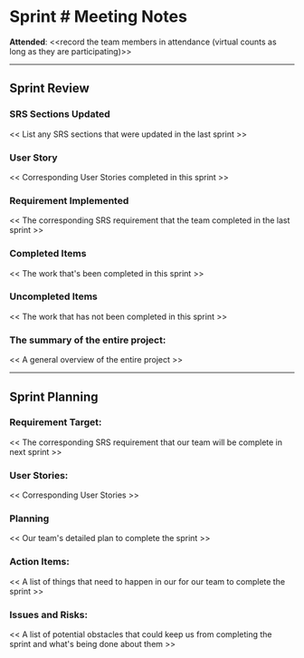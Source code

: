 # Sprint # Meeting Notes


**Attended**: <<record the team members in attendance (virtual counts as long as they are participating)>>

***

## Sprint Review



### SRS Sections Updated

<< List any SRS sections that were updated in the last sprint >>

###  User Story

<< Corresponding User Stories completed in this sprint >>

### Requirement Implemented

<< The corresponding SRS requirement that the team completed in the last sprint >>

### Completed Items

<< The work that's been completed in this sprint >>

### Uncompleted Items

<< The work that has not been completed in this sprint >>

### The summary of the entire project:

<< A general overview of the entire project >>

***

## Sprint Planning

### Requirement Target:

<< The corresponding SRS requirement that our team will be complete in next sprint >>

### User Stories:

<< Corresponding User Stories >>

### Planning

<< Our team's detailed plan to complete the sprint >>

### Action Items:

<< A list of things that need to happen in our for our team to complete the sprint >>

### Issues and Risks:

<< A list of potential obstacles that could keep us from completing the sprint and what's being done about them >>
